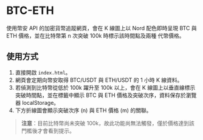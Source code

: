 # BTC-ETH

使用幣安 API 的加密貨幣追蹤網頁，會在 K 線圖上以 Nord 配色即時呈現
BTC 與 ETH 價格，並在比特幣第 n 次突破 100k 時標示該時間點及兩種
代幣價格。

## 使用方式
1. 直接開啟 `index.html`。
2. 網頁會定期向幣安取得 BTC/USDT 與 ETH/USDT 的 1 小時 K 線資料。
3. 若偵測到比特幣從低於 100k 躍升至 100k 以上，會在 K 線圖上以垂直線標示突破時間點，並在標籤中顯示 BTC 與 ETH 價格及突破次序，資料保存於瀏覽器 localStorage。
4. 下方折線圖會顯示突破次序 (n) 與 ETH 價格 (m) 的關聯。

> **注意**：目前比特幣尚未突破 100k，故此功能尚無法觸發，僅於價格達到該門檻後才會看到提示。
